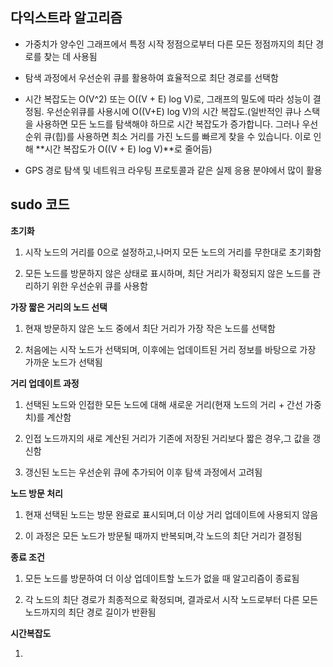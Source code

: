## 다익스트라 알고리즘
- 가중치가 양수인 그래프에서 특정 시작 정점으로부터 다른 모든 정점까지의 최단 경로를 찾는 데 사용됨

- 탐색 과정에서 우선순위 큐를 활용하여 효율적으로 최단 경로를 선택함

- 시간 복잡도는 O(V^2) 또는 O((V + E) log V)로, 그래프의 밀도에 따라 성능이 결정됨. 우선순위큐를 사용시에 O((V+E) log V)의 시간 복잡도.(일반적인 큐나 스택을 사용하면 모든 노드를 탐색해야 하므로 시간 복잡도가 증가합니다. 그러나 우선순위 큐(힙)를 사용하면 최소 거리를 가진 노드를 빠르게 찾을 수 있습니다. 이로 인해 **시간 복잡도가 O((V + E) log V)**로 줄어듬)

- GPS 경로 탐색 및 네트워크 라우팅 프로토콜과 같은 실제 응용 분야에서 많이 활용


## sudo 코드

**초기화**
1. 시작 노드의 거리를 0으로 설정하고,나머지 모든 노드의 거리를 무한대로 초기화함

2. 모든 노드를 방문하지 않은 상태로 표시하며, 최단 거리가 확정되지 않은 노드를 관리하기 위한 우선순위 큐를 사용함
 
**가장 짧은 거리의 노드 선택**

1. 현재 방문하지 않은 노드 중에서 최단 거리가 가장 작은 노드를 선택함

2. 처음에는 시작 노드가 선택되며, 이후에는 업데이트된 거리 정보를 바탕으로 가장 가까운 노드가 선택됨

**거리 업데이트 과정**

1. 선택된 노드와 인접한 모든 노드에 대해 새로운 거리(현재 노드의 거리 + 간선 가중치)를 계산함

2. 인접 노드까지의 새로 계산된 거리가 기존에 저장된 거리보다 짧은 경우,그 값을 갱신함
 
3. 갱신된 노드는 우선순위 큐에 추가되어 이후 탐색 과정에서 고려됨


**노드 방문 처리**

1. 현재 선택된 노드는 방문 완료로 표시되며,더 이상 거리 업데이트에 사용되지 않음

2. 이 과정은 모든 노드가 방문될 때까지 반복되며,각 노드의 최단 거리가 결정됨

**종료 조건**

1. 모든 노드를 방문하여 더 이상 업데이트할 노드가 없을 때 알고리즘이 종료됨

2. 각 노드의 최단 경로가 최종적으로 확정되며, 결과로서 시작 노드로부터 다른 모든 노드까지의 최단 경로 길이가 반환됨

**시간복잡도**

1. 
